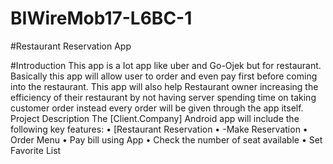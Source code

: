 # BIWireMob17-L6BC-1

#Restaurant Reservation App

#Introduction
This app is a Iot app like uber and Go-Ojek but for restaurant. Basically this app will allow user to order and even pay first before coming into the restaurant. This app will also help Restaurant owner increasing the efficiency of their restaurant by not having server spending time on taking customer order instead every order will be given through the app itself.
Project Description
The [Client.Company] Android app will include the following key features:
•	[Restaurant Reservation
•	-Make Reservation
•	Order Menu
•	Pay bill using App
•	Check the number of seat available
•	Set Favorite List
